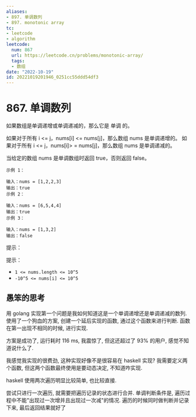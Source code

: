 ```yaml
---
aliases:
- 897. 单调数列
- 897. monotonic array
tc:
- leetcode
- algorithm
leetcode:
  num: 867
  url: https://leetcode.cn/problems/monotonic-array/
  tags:
  - 数组
date: "2022-10-19"
id: 20221019201946_0251cc55ddd54df3
---
```


# 867. 单调数列

如果数组是单调递增或单调递减的，那么它是 单调 的。

如果对于所有 i <= j，nums[i] <= nums[j]，那么数组 nums 是单调递增的。 如果对于所有 i <= j，nums[i]> = nums[j]，那么数组 nums 是单调递减的。

当给定的数组 nums 是单调数组时返回 true，否则返回 false。

```
示例 1：

输入：nums = [1,2,2,3]
输出：true
示例 2：

输入：nums = [6,5,4,4]
输出：true
示例 3：

输入：nums = [1,3,2]
输出：false
```

提示：

提示：

* `1 <= nums.length <= 10^5`
* `-10^5 <= nums[i] <= 10^5`


## 愚笨的思考

用 golang 实现第一个问题是我如何知道这是一个单调递增还是单调递减的数列.
使用了一个狗血的方案, 创建一个延后实现的函数, 通过这个函数来进行判断.
函数在第一出现不相同的时候, 进行实现.

方案是成功了, 运行耗时 116 ms, 我震惊了, 但这还超过了 93% 的用户, 感觉不知道说什么了.

我感觉我实现的很费劲, 这种实现好像不是很容易在 haskell 实现?
我需要定义两个函数, 但这两个函数最终使用是要动态决定, 不知道咋实现.

haskell 使用两次遍历明显比较简单, 也比较直接.

尝试只进行一次遍历, 就需要把遍历记录的状态进行合并.
单调判断条件是, 遍历过程中不能"出现过一次增并且出现过一次减"的情况.
遍历的时候同时做判断并记录下来, 最后返回结果就好了


